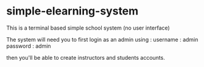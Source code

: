 # simple-elearning-system

This is a terminal based simple school system (no user interface)

The system will need you to first login as an admin using :
username : admin
password : admin

then you'll be able to create instructors and students accounts.
